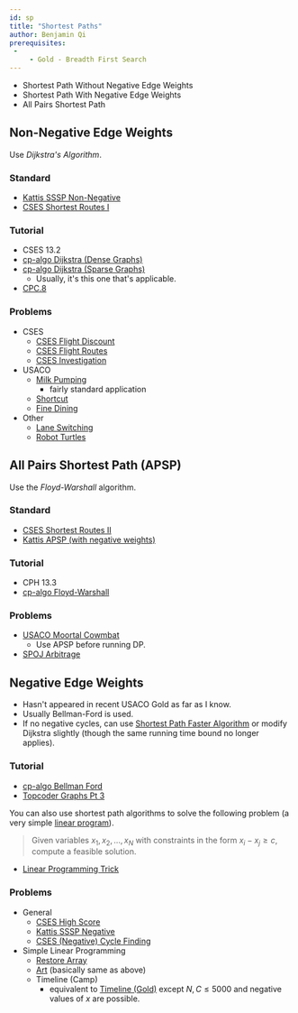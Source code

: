 ```yaml
---
id: sp
title: "Shortest Paths"
author: Benjamin Qi
prerequisites: 
 - 
     - Gold - Breadth First Search
---
```


<module-excerpt>

- Shortest Path Without Negative Edge Weights
 - Shortest Path With Negative Edge Weights
 - All Pairs Shortest Path

</module-excerpt>

## Non-Negative Edge Weights

Use *Dijkstra's Algorithm*.

### Standard

 - [Kattis SSSP Non-Negative](https://open.kattis.com/problems/shortestpath1)
 - [CSES Shortest Routes I](https://cses.fi/problemset/task/1671)

### Tutorial

 - CSES 13.2
 - [cp-algo Dijkstra (Dense Graphs)](https://cp-algorithms.com/graph/dijkstra_sparse.html)
 - [cp-algo Dijkstra (Sparse Graphs)](https://cp-algorithms.com/graph/dijkstra_sparse.html)
   - Usually, it's this one that's applicable.
 - [CPC.8](https://github.com/SuprDewd/T-414-AFLV/tree/master/08_graphs_2)

### Problems 

 - CSES
   - [CSES Flight Discount](https://cses.fi/problemset/task/1195)
   - [CSES Flight Routes](https://cses.fi/problemset/task/1196)
   - [CSES Investigation](https://cses.fi/problemset/task/1202)
 - USACO
   - [Milk Pumping](http://www.usaco.org/index.php?page=viewproblem2&cpid=969)
     - fairly standard application
   - [Shortcut](http://usaco.org/index.php?page=viewproblem2&cpid=899)
   - [Fine Dining](http://usaco.org/index.php?page=viewproblem2&cpid=861)
 - Other
   - [Lane Switching](https://open.kattis.com/contests/acpc17open/problems/laneswitching)
   - [Robot Turtles](https://open.kattis.com/problems/robotturtles) [](100)

## All Pairs Shortest Path (APSP)

Use the *Floyd-Warshall* algorithm.

### Standard

 - [CSES Shortest Routes II](https://cses.fi/problemset/task/1672)
 - [Kattis APSP (with negative weights)](https://open.kattis.com/problems/allpairspath)

### Tutorial

 - CPH 13.3
 - [cp-algo Floyd-Warshall](https://cp-algorithms.com/graph/all-pair-shortest-path-floyd-warshall.html)

### Problems

 - [USACO Moortal Cowmbat](http://usaco.org/index.php?page=viewproblem2&cpid=971)
   - Use APSP before running DP.
 - [SPOJ Arbitrage](https://www.spoj.com/problems/ARBITRAG/)

## Negative Edge Weights

 - Hasn't appeared in recent USACO Gold as far as I know. 
 - Usually Bellman-Ford is used. 
 - If no negative cycles, can use [Shortest Path Faster Algorithm](https://en.wikipedia.org/wiki/Shortest_Path_Faster_Algorithm) or modify Dijkstra slightly (though the same running time bound no longer applies).

### Tutorial
 
 - [cp-algo Bellman Ford](https://cp-algorithms.com/graph/bellman_ford.html)
 - [Topcoder Graphs Pt 3](https://www.topcoder.com/community/data-science/data-science-tutorials/introduction-to-graphs-and-their-data-structures-section-3/)

You can also use shortest path algorithms to solve the following problem (a very simple [linear program](https://en.wikipedia.org/wiki/Linear_programming)).

> Given variables $x_1,x_2,\ldots,x_N$ with constraints in the form $x_i-x_j\ge c$, compute a feasible solution.

 - [Linear Programming Trick](https://www.cs.rit.edu/~spr/COURSES/ALG/MIT/lec18.pdf)

### Problems

 - General
   - [CSES High Score](https://cses.fi/problemset/task/1673)
   - [Kattis SSSP Negative](https://open.kattis.com/problems/shortestpath3)
   - [CSES (Negative) Cycle Finding](https://cses.fi/problemset/task/1197)
 - Simple Linear Programming
   - [Restore Array](https://oj.uz/problem/view/RMI19_restore)
   - [Art](https://codeforces.com/gym/102394/problem/A) (basically same as above)
   - Timeline (Camp)
     - equivalent to [Timeline (Gold)](http://www.usaco.org/index.php?page=viewproblem2&cpid=1017) except $N,C\le 5000$ and negative values of $x$ are possible.